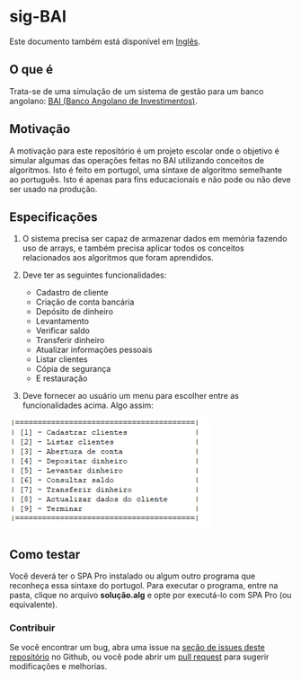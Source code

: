 # sig-BAI

Este documento também está disponível em [Inglês](../README.md).

## O que é

Trata-se de uma simulação de um sistema de gestão para um banco angolano: [BAI (Banco Angolano de Investimentos)](https://www.bancobai.ao/pt/particulares).

## Motivação

A motivação para este repositório é um projeto escolar onde o objetivo é simular algumas das operações feitas no BAI utilizando conceitos de algoritmos. Isto é feito em portugol, uma sintaxe de algoritmo semelhante ao português. Isto é apenas para fins educacionais e não pode ou não deve ser usado na produção.

## Especificações

1. O sistema precisa ser capaz de armazenar dados em memória fazendo uso de arrays, e também precisa aplicar todos os conceitos relacionados aos algoritmos que foram aprendidos.

2. Deve ter as seguintes funcionalidades:

   - Cadastro de cliente
   - Criação de conta bancária
   - Depósito de dinheiro
   - Levantamento
   - Verificar saldo
   - Transferir dinheiro
   - Atualizar informações pessoais
   - Listar clientes
   - Cópia de segurança
   - E restauração

3. Deve fornecer ao usuário um menu para escolher entre as funcionalidades acima. Algo assim:

![Um exemplo de menu no SPA Pro](./menu-options.png)

## Como testar

Você deverá ter o SPA Pro instalado ou algum outro programa que reconheça essa sintaxe do portugol. Para executar o programa, entre na pasta, clique no arquivo **solução.alg** e opte por executá-lo com SPA Pro (ou equivalente).

### Contribuir

Se você encontrar um bug, abra uma issue na [seção de issues deste repositório](https://github.com/isaf2022/sig-BAI/issues) no Github, ou você pode abrir um [pull request](https://github.com/isaf2022/sig-BAI/pulls) para sugerir modificações e melhorias.
